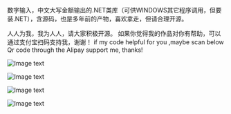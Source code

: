 数字输入，中文大写金额输出的.NET类库（可供WINDOWS其它程序调用，但要装.NET），含源码，也是多年前的产物，喜欢拿走，但请合理开源。



人人为我，我为人人，请大家积极开源。
如果你觉得我的作品对你有帮助，可以通过支付宝扫码支持我，谢谢！
if my code helpful for you ,maybe scan below Qr code through the Alipay support me, thanks!

![Image text](https://firebasestorage.googleapis.com/v0/b/testfirebase-a517c.appspot.com/o/alipay%E6%94%B6%E6%AC%BE%E7%A0%81mini20190507.jpg?alt=media&token=c304ee4c-2021-456e-bb05-530656880afd)

![Image text](https://firebasestorage.googleapis.com/v0/b/testfirebase-a517c.appspot.com/o/%E4%BA%8C%E7%BB%B4%E7%A0%81paypalhzpemu.png?alt=media&token=bb5c9a55-cc3c-4794-9ba1-be835c35db64)

![Image text](https://firebasestorage.googleapis.com/v0/b/testfirebase-a517c.appspot.com/o/wechat%E6%94%B6%E6%AC%BE%E7%A0%8120190507.jpg?alt=media&token=8c9610a3-9490-403e-81a1-a0aee074bddc)

![Image text](https://firebasestorage.googleapis.com/v0/b/testfirebase-a517c.appspot.com/o/%E6%89%AB%E7%A0%81%E7%BA%A2%E5%8C%85hzp.png?alt=media&token=05912904-7318-4f86-9115-ef15dcbfd246)
